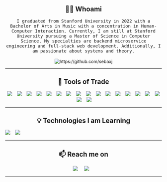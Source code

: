 <!---
sebaxj/sebaxj is a ✨ special ✨ repository because its `README.md` (this file) appears on your GitHub profile.
You can click the Preview link to take a look at your changes.
--->
<h2 align="center"> 👨‍💻 Whoami</h2>
<p align="center">
  <samp>I graduated from Stanford University in 2022 with a Bachelor of Arts in Music with a concentration in Human-Computer Interaction. Currently, I am still at Stanford University pursuing a Master of Science in Computer Science. My specialties are backend microservice engineering and full-stack web development. Additionally, I am passionate about systems and theory.</samp>
  <br> <br>
  <img src="https://komarev.com/ghpvc/?username=sebaxj" alt="https://github.com/sebaxj" />
</p>

<hr>

<h2 align="center"> 🔭 Tools of Trade</h2>
<p align="center">
  <img src="https://img.shields.io/badge/typescript-%23007ACC.svg?style=for-the-badge&logo=typescript&logoColor=white" />&nbsp;&nbsp;&nbsp;
  <img src="https://img.shields.io/badge/c-%2300599C.svg?style=for-the-badge&logo=c&logoColor=white" />&nbsp;&nbsp;&nbsp;
  <img src="https://img.shields.io/badge/c++-%2300599C.svg?style=for-the-badge&logo=c%2B%2B&logoColor=white" />&nbsp;&nbsp;&nbsp;
  <img src="https://img.shields.io/badge/java-%23ED8B00.svg?style=for-the-badge&logo=java&logoColor=white" />&nbsp;&nbsp;&nbsp;
  <img src="https://img.shields.io/badge/python-3670A0?style=for-the-badge&logo=python&logoColor=ffdd54" />&nbsp;&nbsp;&nbsp;
  <img src="https://img.shields.io/badge/node.js-%2343853D.svg?style=for-the-badge&logo=node.js&logoColor=white" />&nbsp;&nbsp;&nbsp;
  <img src="https://img.shields.io/badge/express.js-%23404d59.svg?style=for-the-badge&logo=express&logoColor=%2361DAFB" />&nbsp;&nbsp;&nbsp;
  <img src="https://img.shields.io/badge/Next-black?style=for-the-badge&logo=next.js&logoColor=white" />&nbsp;&nbsp;&nbsp;
  <img src="https://img.shields.io/badge/react-%2320232a.svg?style=for-the-badge&logo=react&logoColor=%2361DAFB" />&nbsp;&nbsp;&nbsp;
  <img src="https://img.shields.io/badge/MongoDB-%234ea94b.svg?style=for-the-badge&logo=mongodb&logoColor=white" />&nbsp;&nbsp;&nbsp;
  <img src="https://img.shields.io/badge/figma-%23F24E1E.svg?style=for-the-badge&logo=figma&logoColor=white" />&nbsp;&nbsp;&nbsp;
  <img src="https://img.shields.io/badge/spring-%236DB33F.svg?style=for-the-badge&logo=spring&logoColor=white" />&nbsp;&nbsp;&nbsp;
  <img src="https://img.shields.io/badge/AWS-%23FF9900.svg?style=for-the-badge&logo=amazon-aws&logoColor=white" />&nbsp;&nbsp;&nbsp;
  <img src="https://img.shields.io/badge/html5-%23E34F26.svg?style=for-the-badge&logo=html5&logoColor=white" />&nbsp;&nbsp;&nbsp;
  <img src="https://img.shields.io/badge/css3-%231572B6.svg?style=for-the-badge&logo=css3&logoColor=white" />&nbsp;&nbsp;&nbsp;
  <img src="https://img.shields.io/badge/Linux-FCC624?style=for-the-badge&logo=linux&logoColor=black" />&nbsp;&nbsp;&nbsp;
  <img src="https://img.shields.io/badge/docker-%230db7ed.svg?style=for-the-badge&logo=docker&logoColor=white" />&nbsp;&nbsp;&nbsp;
  <img src="https://img.shields.io/badge/git-%23F05033.svg?style=for-the-badge&logo=git&logoColor=white" />&nbsp;&nbsp;&nbsp;
</p>

<hr>

<h2 align="center"> 💡 Technologies I am Learning</h2>
<p align"center">
  <img src="https://img.shields.io/badge/go-%2300ADD8.svg?style=for-the-badge&logo=go&logoColor=white" />&nbsp;&nbsp;&nbsp;
  <img src="https://img.shields.io/badge/rust-%23000000.svg?style=for-the-badge&logo=rust&logoColor=white" />&nbsp;&nbsp;&nbsp;
</p>

<hr>

<h2  align="center">📫 Reach me on</h2>
<p align="center">
  <a target="_target"href="https://www.linkedin.com/in/sebaxj/"><img src="https://img.shields.io/badge/linkedin-%230077B5.svg?&style=for-the-badge&logo=linkedin&logoColor=white" /></a>&nbsp;&nbsp;&nbsp;&nbsp;
  <a target="_target"href="https://twitter.com/sebaxjames"><img src="https://img.shields.io/badge/twitter-%231DA1F2.svg?&style=for-the-badge&logo=twitter&logoColor=white" /></a>&nbsp;&nbsp;&nbsp;&nbsp;
</p>

<hr>
